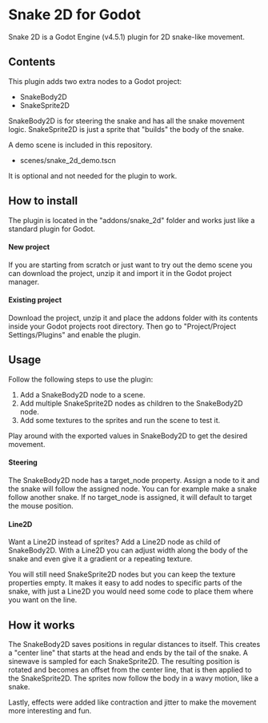 # Snake 2D for Godot
Snake 2D is a Godot Engine (v4.5.1) plugin for 2D snake-like movement.

## Contents
This plugin adds two extra nodes to a Godot project:
* SnakeBody2D
* SnakeSprite2D

SnakeBody2D is for steering the snake and has all the snake movement logic.
SnakeSprite2D is just a sprite that "builds" the body of the snake.

A demo scene is included in this repository.
* scenes/snake_2d_demo.tscn

It is optional and not needed for the plugin to work.

## How to install
The plugin is located in the "addons/snake_2d" folder and works just like a standard plugin for Godot.

#### New project
If you are starting from scratch or just want to try out the demo scene you can download the project, unzip it and import it in the Godot project manager.

#### Existing project
Download the project, unzip it and place the addons folder with its contents inside your Godot projects root directory.
Then go to "Project/Project Settings/Plugins" and enable the plugin.

## Usage
Follow the following steps to use the plugin:
1. Add a SnakeBody2D node to a scene. 
2. Add multiple SnakeSprite2D nodes as children to the SnakeBody2D node.
3. Add some textures to the sprites and run the scene to test it.

Play around with the exported values in SnakeBody2D to get the desired movement.

#### Steering
The SnakeBody2D node has a target_node property. Assign a node to it and the snake will follow the assigned node.
You can for example make a snake follow another snake. 
If no target_node is assigned, it will default to target the mouse position.

#### Line2D
Want a Line2D instead of sprites? Add a Line2D node as child of SnakeBody2D.
With a Line2D you can adjust width along the body of the snake and even give it a gradient or a repeating texture.

You will still need SnakeSprite2D nodes but you can keep the texture properties empty.
It makes it easy to add nodes to specific parts of the snake, with just a Line2D you would need some code to place them where you want on the line.

## How it works
The SnakeBody2D saves positions in regular distances to itself. 
This creates a "center line" that starts at the head and ends by the tail of the snake.
A sinewave is sampled for each SnakeSprite2D.
The resulting position is rotated and becomes an offset from the center line, that is then applied to the SnakeSprite2D.
The sprites now follow the body in a wavy motion, like a snake. 

Lastly, effects were added like contraction and jitter to make the movement more interesting and fun.
